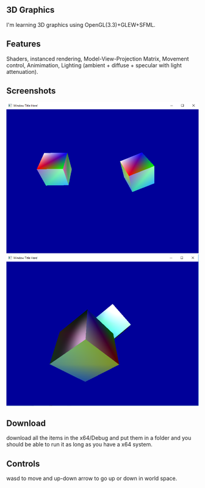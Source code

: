 ## 3D Graphics
I'm learning 3D graphics using OpenGL(3.3)+GLEW+SFML.
## Features
Shaders, instanced rendering, Model-View-Projection Matrix, Movement control, Animimation, Lighting (ambient + diffuse + specular with light attenuation).
## Screenshots
![alt text](https://github.com/M4rkFlor/Miscellaneous/blob/master/3DopenGL/3DopenGL/PictureNoLighting.png)
![alt text](https://github.com/M4rkFlor/Miscellaneous/blob/master/3DopenGL/3DopenGL/Picture.png)
## Download
download all the items in the x64/Debug and put them in a folder and you should be able to run it as long as you have a x64 system.
## Controls
wasd to move and up-down arrow to go up or down in world space.
